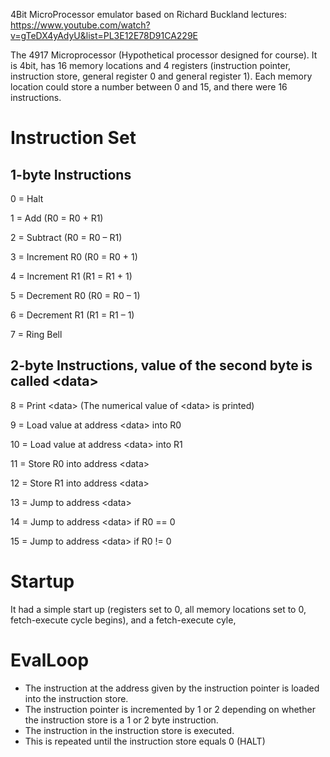 4Bit MicroProcessor emulator based on Richard Buckland lectures:
https://www.youtube.com/watch?v=gTeDX4yAdyU&list=PL3E12E78D91CA229E

The 4917 Microprocessor
(Hypothetical processor designed for course). It is 4bit, has 16 memory locations and 4 registers (instruction pointer, instruction store, general register 0 and general register 1). Each memory location could store a number between 0 and 15, and there were 16 instructions.

Instruction Set
=======================

1-byte Instructions
-------------------

0 = Halt

1 = Add (R0 = R0 + R1)

2 = Subtract (R0 = R0 – R1)

3 = Increment R0 (R0 = R0 + 1)

4 = Increment R1 (R1 = R1 + 1)

5 = Decrement R0 (R0 = R0 – 1)

6 = Decrement R1 (R1 = R1 – 1)

7 = Ring Bell

2-byte Instructions, value of the second byte is called \<data\>
--------------------------------------------------------------

8 = Print \<data\> (The numerical value of \<data\> is printed)

9 = Load value at address \<data\> into R0

10 = Load value at address \<data\> into R1

11 = Store R0 into address \<data\>

12 = Store R1 into address \<data\>

13 = Jump to address \<data\>

14 = Jump to address \<data\> if R0 == 0

15 = Jump to address \<data\> if R0 != 0


Startup
================
It had a simple start up (registers set to 0, all memory locations set to 0, fetch-execute cycle begins), and a fetch-execute cyle,

EvalLoop
==================

* The instruction at the address given by the instruction pointer is loaded into the instruction store.
* The instruction pointer is incremented by 1 or 2 depending on whether the instruction store is a 1 or 2 byte instruction.
* The instruction in the instruction store is executed.
* This is repeated until the instruction store equals 0 (HALT)

